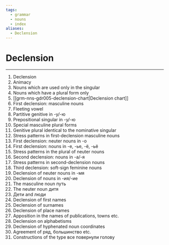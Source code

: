 ```yaml
---
tags:
  - grammar
  - nouns
  - index
aliases:
  - Declension
---
```

# Declension
---
1. Declension
2. Animacy
3. Nouns which are used only in the singular
4. Nouns which have a plural form only
5. [[grm-nns-gdr005-declension-chart|Declension chart]]
6. First declension: masculine nouns
7. Fleeting vowel
8. Partitive genitive in -у/-ю
9. Prepositional singular in -у/-ю
10. Special masculine plural forms
11. Genitive plural identical to the nominative singular
12. Stress patterns in first-declension masculine nouns
13. First declension: neuter nouns in -о
14. First declension: nouns in -е, -ье, -ё, -ьё
15. Stress patterns in the plural of neuter nouns
16. Second declension: nouns in -а/-я
17. Stress patterns in second-declension nouns
18. Third declension: soft-sign feminine nouns
19. Declension of neuter nouns in -мя
20. Declension of nouns in -ия/-ие
21. The masculine noun путь
22. The neuter noun дитя
23. Дети and люди
24. Declension of first names
25. Declension of surnames
26. Declension of place names
27. Apposition in the names of publications, towns etc.
28. Declension on alphabetisms
29. Declension of hyphenated noun coordinates
30. Agreement of ряд, большинство etc.
31. Constructions of the type все повернули голову